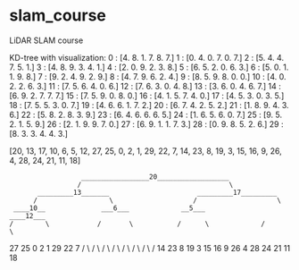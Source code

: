 # slam_course
LiDAR SLAM course


KD-tree with visualization:
0 : [4. 8. 1. 7. 8. 7.]
1 : [0. 4. 0. 7. 0. 7.]
2 : [5. 4. 4. 7. 5. 1.]
3 : [4. 8. 9. 3. 4. 1.]
4 : [2. 0. 9. 2. 3. 8.]
5 : [6. 5. 2. 0. 6. 3.]
6 : [5. 0. 1. 1. 9. 8.]
7 : [9. 2. 4. 9. 2. 9.]
8 : [4. 7. 9. 6. 2. 4.]
9 : [8. 5. 9. 8. 0. 0.]
10 : [4. 0. 2. 2. 6. 3.]
11 : [7. 5. 6. 4. 0. 6.]
12 : [7. 6. 3. 0. 4. 8.]
13 : [3. 6. 0. 4. 6. 7.]
14 : [6. 9. 2. 7. 7. 7.]
15 : [7. 5. 9. 0. 8. 0.]
16 : [4. 1. 5. 7. 4. 0.]
17 : [4. 5. 3. 0. 3. 5.]
18 : [7. 5. 5. 3. 0. 7.]
19 : [4. 6. 6. 1. 7. 2.]
20 : [6. 7. 4. 2. 5. 2.]
21 : [1. 8. 9. 4. 3. 6.]
22 : [5. 8. 2. 8. 3. 9.]
23 : [6. 4. 6. 6. 6. 5.]
24 : [1. 6. 5. 6. 0. 7.]
25 : [9. 5. 2. 1. 5. 9.]
26 : [2. 1. 9. 9. 7. 0.]
27 : [6. 9. 1. 1. 7. 3.]
28 : [0. 9. 8. 5. 2. 6.]
29 : [8. 3. 3. 4. 4. 3.]

[20, 13, 17, 10, 6, 5, 12, 27, 25, 0, 2, 1, 29, 22, 7, 14, 23, 8, 19, 3, 15, 16, 9, 26, 4, 28, 24, 21, 11, 18]


                      _________________20__________________
                     /                                     \
           _________13_______                      _________17_________
          /                  \                    /                    \
     ____10__              ___6___             __5___               ____12___
    /        \            /       \           /      \             /         \
  27         25         0         2         1        29          22          7
 /   \       /  \       / \      /  \      /  \     /   \       /   \       /
14    23    8    19    3   15   16   9    26   4   28    24    21    11    18
